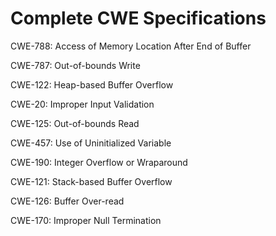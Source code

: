 

# Complete CWE Specifications

CWE-788: Access of Memory Location After End of Buffer

CWE-787: Out-of-bounds Write

CWE-122: Heap-based Buffer Overflow

CWE-20: Improper Input Validation

CWE-125: Out-of-bounds Read

CWE-457: Use of Uninitialized Variable

CWE-190: Integer Overflow or Wraparound

CWE-121: Stack-based Buffer Overflow

CWE-126: Buffer Over-read

CWE-170: Improper Null Termination